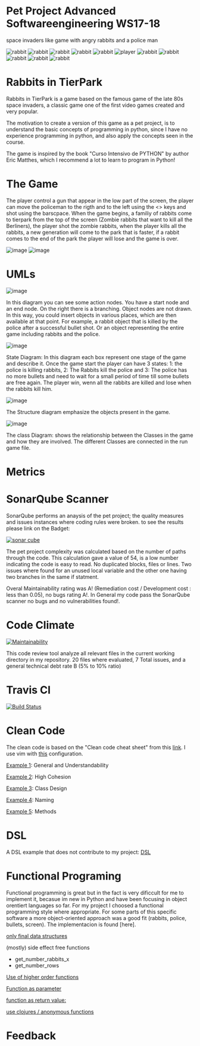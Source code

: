 # Pet Project Advanced Softwareengineering WS17-18
space invaders like game with angry rabbits and a police man

![rabbit](images/rabbit.png)
![rabbit](images/rabbit.png)
![rabbit](images/rabbit.png)
![rabbit](images/rabbit.png)
![rabbit](images/rabbit.png)
![player](images/player.png)
![rabbit](images/rabbit.png)
![rabbit](images/rabbit.png)
![rabbit](images/rabbit.png)
![rabbit](images/rabbit.png)
![rabbit](images/rabbit.png)

# Rabbits in TierPark 

Rabbits in TierPark is a game based on the famous game of the late 80s space invaders, a classic game one of the first video games created and very popular.

The motivation to create a version of this game as a pet project, is to understand the basic concepts of programming in python, since I have no experience programming in python, and also apply the concepts seen in the course.

The game is inspired by the book "Curso Intensivo de PYTHON" by author Eric Matthes, which I recommend a lot to learn to program in Python!

# The Game

The player control a gun that appear in the low part of the screen, the player can move the policeman to the rigth and to the left using the <> keys and shot using the barscpace. When the game begins, a familiy of rabbits come to tierpark from the top of the screen (Zombie rabbits that want to kill all the Berliners), the player shot the zombie rabbits, when the player kills all the rabbits, a new generation will come to the park that is faster, if a rabbit comes to the end of the park the player will lose and the game is over.


![image](images/Screenshot1.png)
![image](images/Screenshot2.png)



# UMLs

![image](images/uml_2.png)

In this diagram you can see some action nodes. You have a start node and an end node. 
On the right there is a branching. Object nodes are not drawn. In this way, you could insert objects in various places, which are
then available at that point. For example, a rabbit object that is killed by the police after a successful bullet shot. Or
an object representing the entire game including rabbits and the police.

![image](images/uml_3.png)

State Diagram:
In this diagram each box represent one stage of the game  and describe it. Once the game start the player can have 3 states: 1: the police is killing rabbits, 2: The Rabbits kill the police and 3: The police has no more bullets and need to wait for a small period of time till some bullets are free again. The player win, wenn all the rabbits are killed and  lose when the rabbits kill him. 

![image](images/uml_1.png)

The Structure diagram emphasize the objects present in  the game. 

![image](images/uml_4.png)

The class Diagram: shows the relationship between the Classes in the game and how they are involved. The different Classes are connected in the run game file.

# Metrics

# SonarQube Scanner

SonarQube performs an anaysis of the pet project; the quality measures and issues instances where coding rules were broken. to see the results please link on the Badget:


[![sonar cube]( https://sonarcloud.io/api/project_badges/measure?project=Sonar_PetProject&metric=alert_status)](https://sonarcloud.io/dashboard?id=Sonar_PetProject)


The pet project complexity was calculated based on the number of paths through the code. This calculation gave a value of 54, is a low number indicating the code is easy to read. No duplicated blocks, files or lines. Two issues where found for an unused local variable and the other one having two branches in the same if statment. 

Overal Maintainability rating was A! (Remediation cost / Development cost : less than 0.05), no bugs rating A!. In General my code pass the SonarQube scanner no bugs and no vulnerabilities found!. 

# Code Climate

[![Maintainability](https://api.codeclimate.com/v1/badges/1a4ffcfcfc01fc55c1e8/maintainability)](https://codeclimate.com/github/tatacoa/petproject/maintainability)

This code review tool analyze all relevant files in the current working directory in my repository. 20 files where evaluated, 7 Total issues, and a general technical debt rate B (5% to 10% ratio)


# Travis CI

[![Build Status](https://travis-ci.org/tatacoa/petproject.svg?branch=master)](https://travis-ci.org/tatacoa/petproject)

# Clean Code

The clean code is based on the "Clean code cheat sheet" from this [link](https://www.planetgeek.ch/wp-content/uploads/2013/06/Clean-Code-V2.2.pdf). I use vim with [this](https://gist.github.com/tatacoa/d8d212964275bc4a505634dd74d1ce83) configuration.

[Example 1](https://github.com/tatacoa/petproject/blob/aa471e27c6e147c36cd027eb370381386c5351f3/game_stats.py#L1): General and Understandability

[Example 2](https://github.com/tatacoa/petproject/blob/aa471e27c6e147c36cd027eb370381386c5351f3/rabbits_game.py#L13): High Cohesion

[Example 3](https://github.com/tatacoa/petproject/blob/aa471e27c6e147c36cd027eb370381386c5351f3/bullet.py#L5): Class Design

[Example 4](https://github.com/tatacoa/petproject/blob/aa471e27c6e147c36cd027eb370381386c5351f3/settings.py#L1): Naming

[Example 5](https://github.com/tatacoa/petproject/blob/aa471e27c6e147c36cd027eb370381386c5351f3/game_functions.py#L9): Methods



# DSL

A  DSL example that does not contribute to my project: [DSL](https://github.com/tatacoa/petproject/blob/e86d409f61baca6231ec9d74d81ad1cd0d141ae7/dsl.py#L2)

# Functional Programing

Functional programming is great but in the fact is very dificcult for me to implement it, becasue im new in Python and have been focusing in object orentiert languages so far. For my project I choosed a functional programming style where appropriate. For some parts of this specific software a more object-oriented approach was a good fit (rabbits, police, bullets, screen). The implementacion is found [here].

[only final data structures](https://github.com/tatacoa/petproject/blob/functional-example/rabbits_game.py#L18)


(mostly) side effect free functions
- get_number_rabbits_x
- get_number_rows

[Use of higher order functions](https://github.com/tatacoa/petproject/blob/65d67c44267cf248d683625749976ad2d146002c/game_functions.py#L114)

[Function as parameter](https://github.com/tatacoa/petproject/blob/65d67c44267cf248d683625749976ad2d146002c/game_functions.py#L104)

[function as return value:](https://github.com/tatacoa/petproject/blob/65d67c44267cf248d683625749976ad2d146002c/game_functions.py#L92)

[use clojures / anonymous functions](https://github.com/tatacoa/petproject/blob/65d67c44267cf248d683625749976ad2d146002c/game_functions.py#L92)

# Feedback

